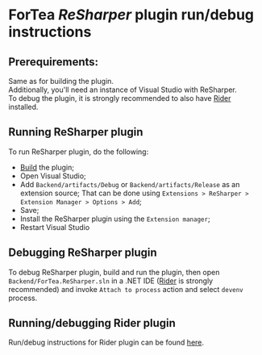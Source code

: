 ﻿ForTea *ReSharper* plugin run/debug instructions
====
Prerequirements:
----
Same as for building the plugin.  
Additionally, you'll need an instance of Visual Studio with ReSharper.  
To debug the plugin, it is strongly recommended to also have
[Rider](https://www.jetbrains.com/rider/) installed.

Running ReSharper plugin
----
To run ReSharper plugin, do the following:
 - [Build](BUILD.md) the plugin;
 - Open Visual Studio;
 - Add `Backend/artifacts/Debug` or `Backend/artifacts/Release` as an extension source;
   That can be done using `Extensions > ReSharper > Extension Manager > Options > Add`;
 - Save;
 - Install the ReSharper plugin using the `Extension manager`;
 - Restart Visual Studio

Debugging ReSharper plugin
----
To debug ReSharper plugin,
build and run the plugin,
then open `Backend/ForTea.ReSharper.sln` in a .NET IDE
([Rider](https://www.jetbrains.com/rider/) is strongly recommended)
and invoke `Attach to process` action and select `devenv` process.

Running/debugging Rider plugin
----
Run/debug instructions for Rider plugin can be found [here](RUN_RIDER.md).
